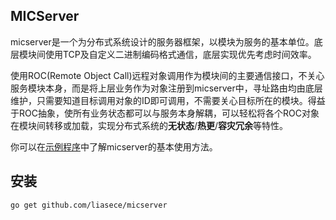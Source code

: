 MICServer
--------------

micserver是一个为分布式系统设计的服务器框架，以模块为服务的基本单位。底层模块间使用TCP及自定义二进制编码格式通信，底层实现优先考虑时间效率。

使用ROC(Remote Object Call)远程对象调用作为模块间的主要通信接口，不关心服务模块本身，而是将上层业务作为对象注册到micserver中，寻址路由均由底层维护，只需要知道目标调用对象的ID即可调用，不需要关心目标所在的模块。得益于ROC抽象，使所有业务状态都可以与服务本身解耦，可以轻松将各个ROC对象在模块间转移或加载，实现分布式系统的**无状态**/**热更**/**容灾冗余**等特性。

你可以在[示例程序](https://github.com/liasece/micchaos)中了解micserver的基本使用方法。

安装
--------------
    go get github.com/liasece/micserver
